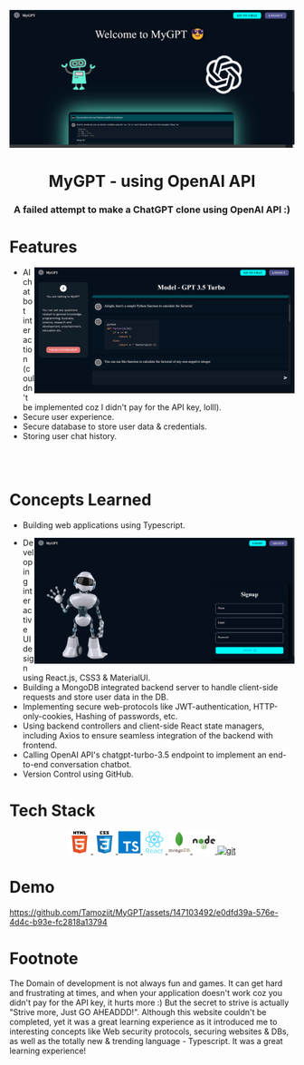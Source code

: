 ![MasterHead](MyGPT1.png)

<h1 align="center">MyGPT - using OpenAI API</h1>
<h3 align="center">A failed attempt to make a ChatGPT clone using OpenAI API :)</h3>


# Features

  <img align="right" alt="homepage" width="460" src="MyGPT2.png">
  
- AI chatbot interaction (couldn't be implemented coz I didn't pay for the API key, lolll).
- Secure user experience.
- Secure database to store user data & credentials.
- Storing user chat history.
</br>
</br>


# Concepts Learned

- Building web applications using Typescript.
 <img align="right" alt="profilepage" width="460" src="MyGPT3.png">
 
- Developing interactive UI design using React.js, CSS3 & MaterialUI.
- Building a MongoDB integrated backend server to handle client-side requests and store user data in the DB.
- Implementing secure web-protocols like JWT-authentication, HTTP-only-cookies, Hashing of passwords, etc.
- Using backend controllers and client-side React state managers, including Axios to ensure seamless integration of the backend with frontend.
- Calling OpenAI API's chatgpt-turbo-3.5 endpoint to implement an end-to-end conversation chatbot.
- Version Control using GitHub.


# Tech Stack

<p align="center"> <a href="https://www.w3.org/html/" target="_blank" rel="noreferrer"> <img src="https://raw.githubusercontent.com/devicons/devicon/master/icons/html5/html5-original-wordmark.svg" alt="html5" width="40" height="40"/> </a> <a href="https://www.w3schools.com/css/" target="_blank" rel="noreferrer"> <img src="https://raw.githubusercontent.com/devicons/devicon/master/icons/css3/css3-original-wordmark.svg" alt="css3" width="40" height="40"/> </a> <a href="https://www.typescriptlang.org/" target="_blank" rel="noreferrer"> <img src="https://raw.githubusercontent.com/devicons/devicon/master/icons/typescript/typescript-original.svg" alt="typescript" width="40" height="40"/> </a> <a href="https://reactjs.org/" target="_blank" rel="noreferrer"> <img src="https://raw.githubusercontent.com/devicons/devicon/master/icons/react/react-original-wordmark.svg" alt="react" width="40" height="40"/> </a> <a href="https://www.mongodb.com/" target="_blank" rel="noreferrer"> <img src="https://raw.githubusercontent.com/devicons/devicon/master/icons/mongodb/mongodb-original-wordmark.svg" alt="mongodb" width="40" height="40"/> </a> <a href="https://nodejs.org" target="_blank" rel="noreferrer"> <img src="https://raw.githubusercontent.com/devicons/devicon/master/icons/nodejs/nodejs-original-wordmark.svg" alt="nodejs" width="40" height="40"/> </a> <a href="https://git-scm.com/" target="_blank" rel="noreferrer"> <img src="https://www.vectorlogo.zone/logos/git-scm/git-scm-icon.svg" alt="git" width="40" height="40"/> </a> </p>

# Demo

https://github.com/Tamoziit/MyGPT/assets/147103492/e0dfd39a-576e-4d4c-b93e-fc2818a13794


# Footnote

The Domain of development is not always fun and games. It can get hard and frustrating at times, and when your application doesn't work coz you didn't pay for the API key, it hurts more :) But the secret to strive is actually "Strive more, Just GO AHEADDD!". Although this website couldn't be completed, yet it was a great learning experience as it introduced me to interesting concepts like Web security protocols, securing websites & DBs, as well as the totally new & trending language - Typescript. It was a great learning experience!
